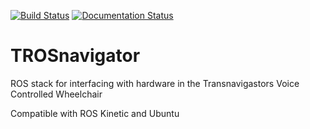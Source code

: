 [![Build Status](https://travis-ci.org/Transnavigators/TROSnavigator.svg?branch=master)](https://travis-ci.org/Transnavigators/TROSnavigator)
[![Documentation Status](https://readthedocs.org/projects/trosnavigator/badge/?version=latest)](http://trosnavigator.readthedocs.io/en/latest/?badge=latest)
# TROSnavigator
ROS stack for interfacing with hardware in the Transnavigastors Voice Controlled Wheelchair

Compatible with ROS Kinetic and Ubuntu


